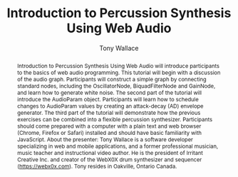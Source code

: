 --- 
  title: "Introduction to Percussion Synthesis Using Web Audio" 
  abstract: "Introduction to Percussion Synthesis Using Web Audio will introduce participants to the basics of web audio programming. This tutorial will begin with a discussion of the audio graph. Participants will construct a simple graph by connecting standard nodes, including the OscillatorNode, BiquadFilterNode and GainNode, and learn how to generate white noise. The second part of the tutorial will introduce the AudioParam object. Participants will learn how to schedule changes to AudioParam values by creating an attack-decay (AD) envelope generator. The third part of the tutorial will demonstrate how the previous exercises can be combined into a flexible percussion synthesizer. Participants should come prepared with a computer with a plain text and web browser (Chrome, Firefox or Safari) installed and should have basic familiarity with JavaScript. About the presenter: Tony Wallace is a software developer specializing in web and mobile applications, and a former professional musician, music teacher and instructional video author. He is the president of Irritant Creative Inc. and creator of the WebX0X drum synthesizer and sequencer (https://webx0x.com). Tony resides in Oakville, Ontario Canada." 
  address: "Atlanta, Georgia" 
  author: "Tony Wallace" 
  booktitle: "Proceedings of the International Web Audio Conference" 
  editor: "Jason Freeman, Alexander Lerch, Matthew Paradis" 
  month: "Proceedings of the International Web Audio Conference"
  pages: "2016" 
  publisher: "Georgia Tech" 
  series: "WAC '16"
  type: "Tutorial"  
  year: "2016" 
  id: "2016_EA_tut5" 
  tags: year2016
  media: none 
  pdflink: /_data/papers/pdf/2016/2016_tut5.pdf
  ISSN: 2663-5844
---